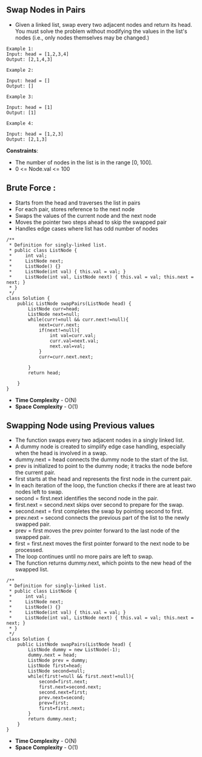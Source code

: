 ##  Swap Nodes in Pairs

- Given a linked list, swap every two adjacent nodes and return its head. You must solve the problem without modifying the values in the list's nodes (i.e., only nodes themselves may be changed.)

```
Example 1:
Input: head = [1,2,3,4]
Output: [2,1,4,3]

Example 2:

Input: head = []
Output: []

Example 3:

Input: head = [1]
Output: [1]

Example 4:

Input: head = [1,2,3]
Output: [2,1,3]
```
 
**Constraints**:

- The number of nodes in the list is in the range [0, 100].
- 0 <= Node.val <= 100


## Brute Force :

- Starts from the head and traverses the list in pairs
- For each pair, stores reference to the next node
- Swaps the values of the current node and the next node
- Moves the pointer two steps ahead to skip the swapped pair
- Handles edge cases where list has odd number of nodes

```
/**
 * Definition for singly-linked list.
 * public class ListNode {
 *     int val;
 *     ListNode next;
 *     ListNode() {}
 *     ListNode(int val) { this.val = val; }
 *     ListNode(int val, ListNode next) { this.val = val; this.next = next; }
 * }
 */
class Solution {
    public ListNode swapPairs(ListNode head) {
        ListNode curr=head;
        ListNode next=null;
        while(curr!=null && curr.next!=null){
            next=curr.next;
            if(next!=null){
                int val=curr.val;
                curr.val=next.val;
                next.val=val;
            }
            curr=curr.next.next;

        }
        return head;
        
    }
}
```

- **Time Complexity** - O(N)
- **Space Complexity** - O(1)


## Swapping Node using Previous values

- The function swaps every two adjacent nodes in a singly linked list.
- A dummy node is created to simplify edge case handling, especially when the head is involved in a swap.
- dummy.next = head connects the dummy node to the start of the list.
- prev is initialized to point to the dummy node; it tracks the node before the current pair.
- first starts at the head and represents the first node in the current pair.
- In each iteration of the loop, the function checks if there are at least two nodes left to swap.
- second = first.next identifies the second node in the pair.
- first.next = second.next skips over second to prepare for the swap.
- second.next = first completes the swap by pointing second to first.
- prev.next = second connects the previous part of the list to the newly swapped pair.
- prev = first moves the prev pointer forward to the last node of the swapped pair.
- first = first.next moves the first pointer forward to the next node to be processed.
- The loop continues until no more pairs are left to swap.
- The function returns dummy.next, which points to the new head of the swapped list.


```
/**
 * Definition for singly-linked list.
 * public class ListNode {
 *     int val;
 *     ListNode next;
 *     ListNode() {}
 *     ListNode(int val) { this.val = val; }
 *     ListNode(int val, ListNode next) { this.val = val; this.next = next; }
 * }
 */
class Solution {
    public ListNode swapPairs(ListNode head) {
        ListNode dummy = new ListNode(-1);
        dummy.next = head;
        ListNode prev = dummy;
        ListNode first=head;
        ListNode second=null;
        while(first!=null && first.next!=null){
            second=first.next;
            first.next=second.next;
            second.next=first;
            prev.next=second;
            prev=first;
            first=first.next;
        }
        return dummy.next;       
    }
}
```

- **Time Complexity** - O(N)
- **Space Complexity** - O(1)


